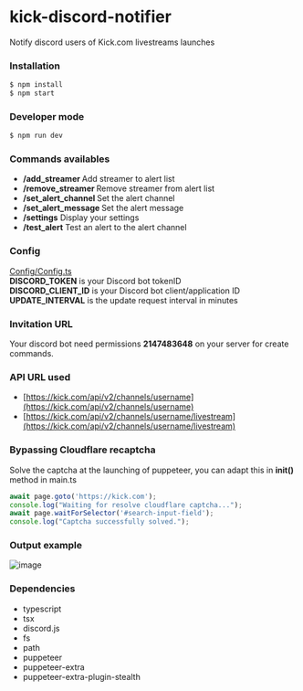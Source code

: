 # kick-discord-notifier
Notify discord users of Kick.com livestreams launches

### Installation
```sh
$ npm install
$ npm start
```

### Developer mode
```sh
$ npm run dev
```

### Commands availables
* <b>/add_streamer <username></b> Add streamer to alert list
* <b>/remove_streamer <username></b> Remove streamer from alert list
* <b>/set_alert_channel <channel></b> Set the alert channel
* <b>/set_alert_message <message></b> Set the alert message
* <b>/settings</b> Display your settings
* <b>/test_alert</b> Test an alert to the alert channel

### Config
[Config/Config.ts](https://github.com/Dani-404/kick-discord-notifier/blob/main/Config/Config.ts)<br>
<b>DISCORD_TOKEN</b> is your Discord bot tokenID<br />
<b>DISCORD_CLIENT_ID</b> is your Discord bot client/application ID<br />
<b>UPDATE_INTERVAL</b> is the update request interval in minutes

### Invitation URL
Your discord bot need permissions <b>2147483648</b> on your server for create commands.

### API URL used
* [https://kick.com/api/v2/channels/username](https://kick.com/api/v2/channels/username)
* [https://kick.com/api/v2/channels/username/livestream](https://kick.com/api/v2/channels/username/livestream)

### Bypassing Cloudflare recaptcha
Solve the captcha at the launching of puppeteer, you can adapt this in <b>init()</b> method in main.ts 
```ts
await page.goto('https://kick.com');
console.log("Waiting for resolve cloudflare captcha...");
await page.waitForSelector('#search-input-field');
console.log("Captcha successfully solved.");
```

### Output example
![image](https://i.imgur.com/rrmCRoN.png)

### Dependencies 
* typescript
* tsx
* discord.js
* fs
* path
* puppeteer
* puppeteer-extra
* puppeteer-extra-plugin-stealth
